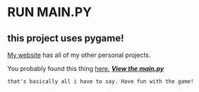 # RUN MAIN.PY
## this project uses pygame!
[My website](https://milesian-one-hundred-dollar-bill.neocities.org/)
has all of my other personal projects.

You probably found this thing [here.](https://github.com/11476/sevens)
[***View the main.py***](/main.py)
~~~
that's basically all i have to say. Have fun with the game!
